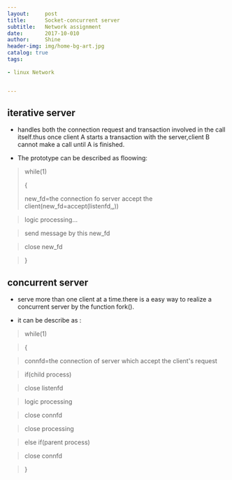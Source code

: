 ```yaml
---
layout:     post
title:      Socket-concurrent server
subtitle:   Network assignment
date:       2017-10-010
author:     Shine
header-img: img/home-bg-art.jpg
catalog: true
tags:
    
- linux Network


---
```


## iterative server ##

- handles both the connection request and transaction involved in the call itself.thus once client A 
starts a transaction with the server,client B cannot make a call until A is finished.

- The prototype can be described as floowing:


>while(1)
>
>{
>
>   new_fd=the connection fo server accept the client(new_fd=accept(listenfd,**,**))

>logic processing...

>send message by this new_fd

>close new_fd

>}

## concurrent server  ##

- serve more than one client at a time.there is a easy way to realize a concurrent server by the function fork().

- it can be describe as :

>while(1)

>{

>   connfd=the connection of server which accept the client's request

>if(child process) 

> close listenfd

> logic processing

>close connfd

>close processing

>else if(parent process)

>close connfd


>}


 